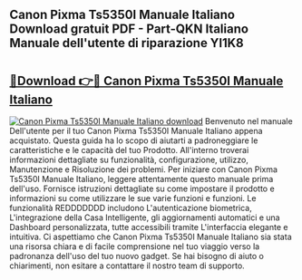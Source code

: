 ## Canon Pixma Ts5350I Manuale Italiano Download gratuit PDF - Part-QKN Italiano Manuale dell'utente di riparazione Yl1K8

# <h2><a href="http://dfa1dh.blite.top/?on=Canon+Pixma+Ts5350I+Manuale+Italiano">🔗Download 👉🔴 Canon Pixma Ts5350I Manuale Italiano</a></h2>

[![Canon Pixma Ts5350I Manuale Italiano download](https://i.imgur.com/lujVjoI.png)](http://dfa1dh.blite.top/?on=Canon+Pixma+Ts5350I+Manuale+Italiano)
Benvenuto nel manuale Dell'utente per il tuo Canon Pixma Ts5350I Manuale Italiano appena acquistato. Questa guida ha lo scopo di aiutarti a padroneggiare le caratteristiche e le capacità del tuo Prodotto. All'interno troverai informazioni dettagliate su funzionalità, configurazione, utilizzo, Manutenzione e Risoluzione dei problemi. Per iniziare con Canon Pixma Ts5350I Manuale Italiano, leggere attentamente questo manuale prima dell'uso. Fornisce istruzioni dettagliate su come impostare il prodotto e informazioni su come utilizzare le sue varie funzioni e funzioni. Le funzionalità REDDDDDDD includono L'autenticazione biometrica, L'integrazione della Casa Intelligente, gli aggiornamenti automatici e una Dashboard personalizzata, tutte accessibili tramite L'interfaccia elegante e intuitiva. Ci aspettiamo che Canon Pixma Ts5350I Manuale Italiano sia stata una risorsa chiara e di facile comprensione nel tuo viaggio verso la padronanza dell'uso del tuo nuovo gadget. Se hai bisogno di aiuto o chiarimenti, non esitare a contattare il nostro team di supporto.
